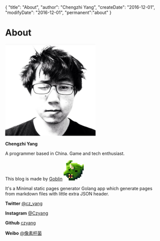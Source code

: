 {
    "title": "About",
    "author": "Chengzhi Yang",
    "createDate": "2016-12-01",
    "modifyDate": "2016-12-01",
    "permanent":"about"
}

# About

![alt text](../attachment/potrait2013.png "Logo Title Text 1")

**Chengzhi Yang**

A programmer based in China. Game and tech enthusiast.

This blog is made by [Goblin](https://github.com/czyang/goblin)
![alt text](../attachment/goblin_icon.png "Logo Title Text 1")

It's a Minimal static pages generator Golang app which generate pages from markdown files with little extra JSON header.

**Twitter** [@cz_yang](https://twitter.com/cz_yang)

**Instagram** [@Czyang](https://www.instagram.com/czyang/)

**Github** [czyang](https://github.com/czyang)

**Weibo** [@像素杆菌](http://weibo.com/iycz)
